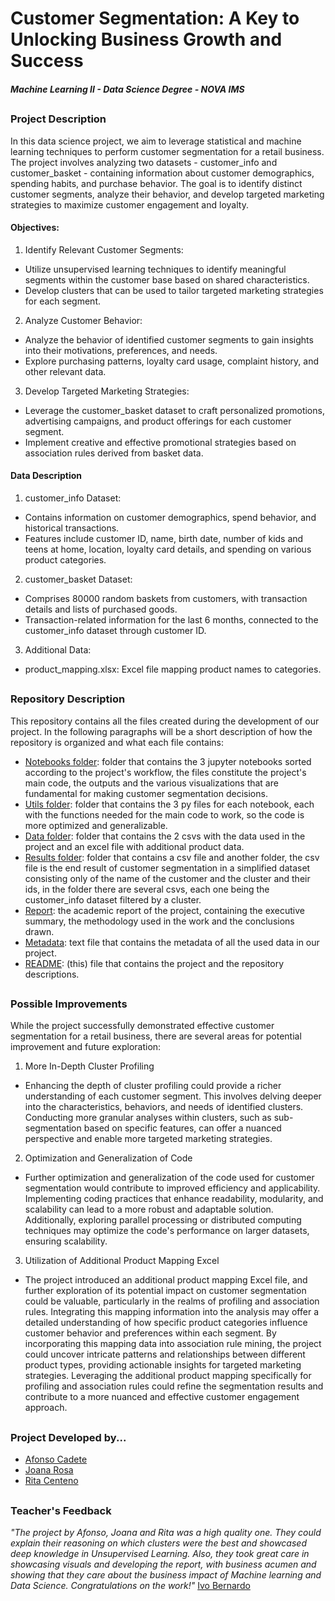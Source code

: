 # Customer Segmentation: A Key to Unlocking Business Growth and Success
##### Machine Learning II - Data Science Degree - NOVA IMS

##
### Project Description
In this data science project, we aim to leverage statistical and machine learning techniques to perform customer segmentation for a retail business. The project involves analyzing two datasets - customer_info and customer_basket - containing information about customer demographics, spending habits, and purchase behavior. The goal is to identify distinct customer segments, analyze their behavior, and develop targeted marketing strategies to maximize customer engagement and loyalty.

#### Objectives:
1. Identify Relevant Customer Segments:
- Utilize unsupervised learning techniques to identify meaningful segments within the customer base based on shared characteristics.
- Develop clusters that can be used to tailor targeted marketing strategies for each segment.

2. Analyze Customer Behavior:
- Analyze the behavior of identified customer segments to gain insights into their motivations, preferences, and needs.
- Explore purchasing patterns, loyalty card usage, complaint history, and other relevant data.

3. Develop Targeted Marketing Strategies:
- Leverage the customer_basket dataset to craft personalized promotions, advertising campaigns, and product offerings for each customer segment.
- Implement creative and effective promotional strategies based on association rules derived from basket data.

#### Data Description
1. customer_info Dataset:
- Contains information on customer demographics, spend behavior, and historical transactions.
- Features include customer ID, name, birth date, number of kids and teens at home, location, loyalty card details, and spending on various product categories.

2. customer_basket Dataset:
- Comprises 80000 random baskets from customers, with transaction details and lists of purchased goods.
- Transaction-related information for the last 6 months, connected to the customer_info dataset through customer ID.

3. Additional Data:
- product_mapping.xlsx: Excel file mapping product names to categories.
##

### Repository Description
This repository contains all the files created during the development of our project. In the following paragraphs will be a short description of how the repository is organized and what each file contains:
- [Notebooks folder](notebooks): folder that contains the 3 jupyter notebooks sorted according to the project's workflow, the files constitute the project's main code, the outputs and the various visualizations that are fundamental for making customer segmentation decisions.
- [Utils folder](utils): folder that contains the 3 py files for each notebook, each with the functions needed for the main code to work, so the code is more optimized and generalizable.
- [Data folder](data): folder that contains the 2 csvs with the data used in the project and an excel file with additional product data.
- [Results folder](results): folder that contains a csv file and another folder, the csv file is the end result of customer segmentation in a simplified dataset consisting only of the name of the customer and the cluster and their ids, in the folder there are several csvs, each one being the customer_info dataset filtered by a cluster.
- [Report](Report.pdf): the academic report of the project, containing the executive summary, the methodology used in the work and the conclusions drawn.
- [Metadata](metadata.txt): text file that contains the metadata of all the used data in our project.
- [README](README.md): (this) file that contains the project and the repository descriptions.
##

### Possible Improvements
While the project successfully demonstrated effective customer segmentation for a retail business, there are several areas for potential improvement and future exploration:

1. More In-Depth Cluster Profiling
- Enhancing the depth of cluster profiling could provide a richer understanding of each customer segment. This involves delving deeper into the characteristics, behaviors, and needs of identified clusters. Conducting more granular analyses within clusters, such as sub-segmentation based on specific features, can offer a nuanced perspective and enable more targeted marketing strategies.

2. Optimization and Generalization of Code
- Further optimization and generalization of the code used for customer segmentation would contribute to improved efficiency and applicability. Implementing coding practices that enhance readability, modularity, and scalability can lead to a more robust and adaptable solution. Additionally, exploring parallel processing or distributed computing techniques may optimize the code's performance on larger datasets, ensuring scalability.

3. Utilization of Additional Product Mapping Excel
- The project introduced an additional product mapping Excel file, and further exploration of its potential impact on customer segmentation could be valuable, particularly in the realms of profiling and association rules. Integrating this mapping information into the analysis may offer a detailed understanding of how specific product categories influence customer behavior and preferences within each segment. By incorporating this mapping data into association rule mining, the project could uncover intricate patterns and relationships between different product types, providing actionable insights for targeted marketing strategies. Leveraging the additional product mapping specifically for profiling and association rules could refine the segmentation results and contribute to a more nuanced and effective customer engagement approach.
##

### Project Developed by...
- [Afonso Cadete](https://www.linkedin.com/in/afonso-roque-cadete/)
- [Joana Rosa](https://linkedin.com/in/joanarrosa/)
- [Rita Centeno](https://www.linkedin.com/in/rita-centeno/)
##

### Teacher's Feedback
*"The project by Afonso, Joana and Rita was a high quality one. They could explain their reasoning on which clusters were the best and showcased deep knowledge in Unsupervised Learning. Also, they took great care in showcasing visuals and developing the report, with business acumen and showing that they care about the business impact of Machine learning and Data Science. Congratulations on the work!"* [Ivo Bernardo](https://www.linkedin.com/in/ivobernardo/)
